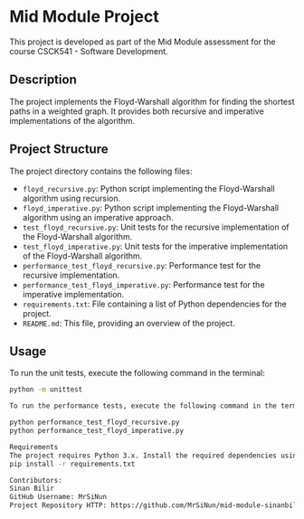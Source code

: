 # Mid Module Project

This project is developed as part of the Mid Module assessment for the course CSCK541 - Software Development.

## Description

The project implements the Floyd-Warshall algorithm for finding the shortest paths in a weighted graph. It provides both recursive and imperative implementations of the algorithm.

## Project Structure

The project directory contains the following files:

- `floyd_recursive.py`: Python script implementing the Floyd-Warshall algorithm using recursion.
- `floyd_imperative.py`: Python script implementing the Floyd-Warshall algorithm using an imperative approach.
- `test_floyd_recursive.py`: Unit tests for the recursive implementation of the Floyd-Warshall algorithm.
- `test_floyd_imperative.py`: Unit tests for the imperative implementation of the Floyd-Warshall algorithm.
- `performance_test_floyd_recursive.py`: Performance test for the recursive implementation.
- `performance_test_floyd_imperative.py`: Performance test for the imperative implementation.
- `requirements.txt`: File containing a list of Python dependencies for the project.
- `README.md`: This file, providing an overview of the project.

## Usage

To run the unit tests, execute the following command in the terminal:

```bash
python -m unittest

To run the performance tests, execute the following command in the terminal:

python performance_test_floyd_recursive.py
python performance_test_floyd_imperative.py

Requirements
The project requires Python 3.x. Install the required dependencies using the following command:
pip install -r requirements.txt

Contributors:
Sinan Bilir
GitHub Username: MrSiNun
Project Repository HTTP: https://github.com/MrSiNun/mid-module-sinanbilir.git

